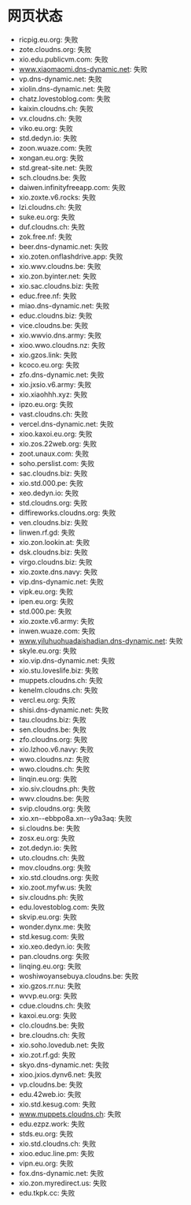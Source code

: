 # 网页状态
- ricpig.eu.org: 失败
- zote.cloudns.org: 失败
- xio.edu.publicvm.com: 失败
- www.xiaomaomi.dns-dynamic.net: 失败
- vp.dns-dynamic.net: 失败
- xiolin.dns-dynamic.net: 失败
- chatz.lovestoblog.com: 失败
- kaixin.cloudns.ch: 失败
- vx.cloudns.ch: 失败
- viko.eu.org: 失败
- std.dedyn.io: 失败
- zoon.wuaze.com: 失败
- xongan.eu.org: 失败
- std.great-site.net: 失败
- sch.cloudns.be: 失败
- daiwen.infinityfreeapp.com: 失败
- xio.zoxte.v6.rocks: 失败
- lzi.cloudns.ch: 失败
- suke.eu.org: 失败
- duf.cloudns.ch: 失败
- zok.free.nf: 失败
- beer.dns-dynamic.net: 失败
- xio.zoten.onflashdrive.app: 失败
- xio.wwv.cloudns.be: 失败
- xio.zon.byinter.net: 失败
- xio.sac.cloudns.biz: 失败
- educ.free.nf: 失败
- miao.dns-dynamic.net: 失败
- educ.cloudns.biz: 失败
- vice.cloudns.be: 失败
- xio.wwvio.dns.army: 失败
- xioo.wwo.cloudns.nz: 失败
- xio.gzos.link: 失败
- kcoco.eu.org: 失败
- zfo.dns-dynamic.net: 失败
- xio.jxsio.v6.army: 失败
- xio.xiaohhh.xyz: 失败
- ipzo.eu.org: 失败
- vast.cloudns.ch: 失败
- vercel.dns-dynamic.net: 失败
- xioo.kaxoi.eu.org: 失败
- xio.zos.22web.org: 失败
- zoot.unaux.com: 失败
- soho.perslist.com: 失败
- sac.cloudns.biz: 失败
- xio.std.000.pe: 失败
- xeo.dedyn.io: 失败
- std.cloudns.org: 失败
- diffireworks.cloudns.org: 失败
- ven.cloudns.biz: 失败
- linwen.rf.gd: 失败
- xio.zon.lookin.at: 失败
- dsk.cloudns.biz: 失败
- virgo.cloudns.biz: 失败
- xio.zoxte.dns.navy: 失败
- vip.dns-dynamic.net: 失败
- vipk.eu.org: 失败
- ipen.eu.org: 失败
- std.000.pe: 失败
- xio.zoxte.v6.army: 失败
- inwen.wuaze.com: 失败
- www.yiluhuohuadaishadian.dns-dynamic.net: 失败
- skyle.eu.org: 失败
- xio.vip.dns-dynamic.net: 失败
- xio.stu.loveslife.biz: 失败
- muppets.cloudns.ch: 失败
- kenelm.cloudns.ch: 失败
- vercl.eu.org: 失败
- shisi.dns-dynamic.net: 失败
- tau.cloudns.biz: 失败
- sen.cloudns.be: 失败
- zfo.cloudns.org: 失败
- xio.lzhoo.v6.navy: 失败
- wwo.cloudns.nz: 失败
- wwo.cloudns.ch: 失败
- linqin.eu.org: 失败
- xio.siv.cloudns.ph: 失败
- wwv.cloudns.be: 失败
- svip.cloudns.org: 失败
- xio.xn--ebbpo8a.xn--y9a3aq: 失败
- si.cloudns.be: 失败
- zosx.eu.org: 失败
- zot.dedyn.io: 失败
- uto.cloudns.ch: 失败
- mov.cloudns.org: 失败
- xio.std.cloudns.org: 失败
- xio.zoot.myfw.us: 失败
- siv.cloudns.ph: 失败
- edu.lovestoblog.com: 失败
- skvip.eu.org: 失败
- wonder.dynx.me: 失败
- std.kesug.com: 失败
- xio.xeo.dedyn.io: 失败
- pan.cloudns.org: 失败
- linqing.eu.org: 失败
- woshiwoyansebuya.cloudns.be: 失败
- xio.gzos.rr.nu: 失败
- wvvp.eu.org: 失败
- cdue.cloudns.ch: 失败
- kaxoi.eu.org: 失败
- clo.cloudns.be: 失败
- bre.cloudns.ch: 失败
- xio.soho.lovedub.net: 失败
- xio.zot.rf.gd: 失败
- skyo.dns-dynamic.net: 失败
- xioo.jxios.dynv6.net: 失败
- vp.cloudns.be: 失败
- edu.42web.io: 失败
- xio.std.kesug.com: 失败
- www.muppets.cloudns.ch: 失败
- edu.ezpz.work: 失败
- stds.eu.org: 失败
- xio.std.cloudns.ch: 失败
- xioo.educ.line.pm: 失败
- vipn.eu.org: 失败
- fox.dns-dynamic.net: 失败
- xio.zon.myredirect.us: 失败
- edu.tkpk.cc: 失败
